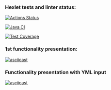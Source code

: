 ### Hexlet tests and linter status:
[![Actions Status](https://github.com/streltsov95/java-project-71/actions/workflows/hexlet-check.yml/badge.svg)](https://github.com/streltsov95/java-project-71/actions)

[![Java CI](https://github.com/streltsov95/java-project-71/actions/workflows/main.yml/badge.svg)](https://github.com/streltsov95/java-project-71/actions/workflows/main.yml)

[![Test Coverage](https://api.codeclimate.com/v1/badges/423c15d2bb05a03b0d39/test_coverage)](https://codeclimate.com/github/streltsov95/java-project-71/test_coverage)

### 1st functionality presentation:
[![asciicast](https://asciinema.org/a/hxs9ufJljtD3CWoTfhY9q0Tmv.svg)](https://asciinema.org/a/hxs9ufJljtD3CWoTfhY9q0Tmv)

### Functionality presentation with YML input
[![asciicast](https://asciinema.org/a/R3JZH9CjSzKHaLiblrE533DDo.svg)](https://asciinema.org/a/R3JZH9CjSzKHaLiblrE533DDo)